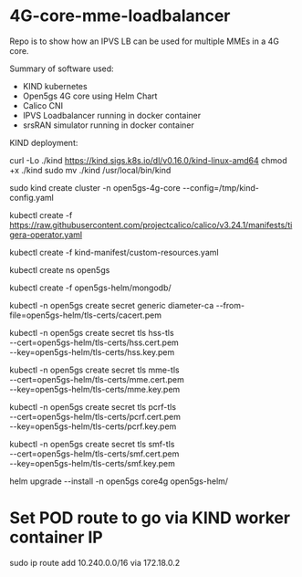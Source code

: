 # 4G-core-mme-loadbalancer

Repo is to show how an IPVS LB can be used for multiple MMEs in a 4G core.

Summary of software used:

- KIND kubernetes
- Open5gs 4G core using Helm Chart
- Calico CNI
- IPVS Loadbalancer running in docker container
- srsRAN simulator running in docker container

KIND deployment:

curl -Lo ./kind https://kind.sigs.k8s.io/dl/v0.16.0/kind-linux-amd64
chmod +x ./kind
sudo mv ./kind /usr/local/bin/kind

sudo kind create cluster -n open5gs-4g-core --config=/tmp/kind-config.yaml

kubectl create -f https://raw.githubusercontent.com/projectcalico/calico/v3.24.1/manifests/tigera-operator.yaml

kubectl create -f kind-manifest/custom-resources.yaml

kubectl create ns open5gs

kubectl create -f open5gs-helm/mongodb/

kubectl -n open5gs create secret generic diameter-ca --from-file=open5gs-helm/tls-certs/cacert.pem

kubectl -n open5gs create secret tls hss-tls \
  --cert=open5gs-helm/tls-certs/hss.cert.pem \
  --key=open5gs-helm/tls-certs/hss.key.pem
  
kubectl -n open5gs create secret tls mme-tls \
  --cert=open5gs-helm/tls-certs/mme.cert.pem \
  --key=open5gs-helm/tls-certs/mme.key.pem

kubectl -n open5gs create secret tls pcrf-tls \
  --cert=open5gs-helm/tls-certs/pcrf.cert.pem \
  --key=open5gs-helm/tls-certs/pcrf.key.pem

kubectl -n open5gs create secret tls smf-tls \
  --cert=open5gs-helm/tls-certs/smf.cert.pem \
  --key=open5gs-helm/tls-certs/smf.key.pem

helm upgrade --install -n open5gs core4g open5gs-helm/

# Set POD route to go via KIND worker container IP
sudo ip route add 10.240.0.0/16 via 172.18.0.2